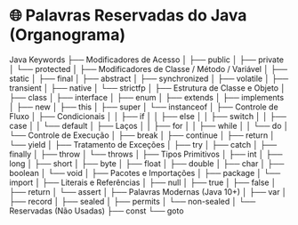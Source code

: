 # 🌐 Palavras Reservadas do Java (Organograma)

Java Keywords
├── Modificadores de Acesso
│   ├── public
│   ├── private
│   └── protected
│
├── Modificadores de Classe / Método / Variável
│   ├── static
│   ├── final
│   ├── abstract
│   ├── synchronized
│   ├── volatile
│   ├── transient
│   ├── native
│   └── strictfp
│
├── Estrutura de Classe e Objeto
│   ├── class
│   ├── interface
│   ├── enum
│   ├── extends
│   ├── implements
│   ├── new
│   ├── this
│   ├── super
│   └── instanceof
│
├── Controle de Fluxo
│   ├── Condicionais
│   │   ├── if
│   │   ├── else
│   │   ├── switch
│   │   ├── case
│   │   └── default
│   ├── Laços
│   │   ├── for
│   │   ├── while
│   │   └── do
│   └── Controle de Execução
│       ├── break
│       ├── continue
│       ├── return
│       └── yield
│
├── Tratamento de Exceções
│   ├── try
│   ├── catch
│   ├── finally
│   ├── throw
│   └── throws
│
├── Tipos Primitivos
│   ├── int
│   ├── long
│   ├── short
│   ├── byte
│   ├── float
│   ├── double
│   ├── char
│   ├── boolean
│   └── void
│
├── Pacotes e Importações
│   ├── package
│   └── import
│
├── Literais e Referências
│   ├── null
│   ├── true
│   ├── false
│   ├── return
│   └── assert
│
├── Palavras Modernas (Java 10+)
│   ├── var
│   ├── record
│   ├── sealed
│   ├── permits
│   └── non-sealed
│
└── Reservadas (Não Usadas)
    ├── const
    └── goto
